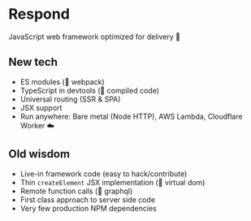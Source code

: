 # Respond

JavaScript web framework optimized for delivery 🚚

## New tech

- ES modules (🚫 webpack)
- TypeScript in devtools (🚫 compiled code)
- Universal routing (SSR & SPA)
- JSX support
- Run anywhere: Bare metal (Node HTTP), AWS Lambda, Cloudflare Worker ☁️

## Old wisdom

- Live-in framework code (easy to hack/contribute)
- Thin `createElement` JSX implementation (🚫 virtual dom)
- Remote function calls (🚫 graphql)
- First class approach to server side code
- Very few production NPM dependencies
